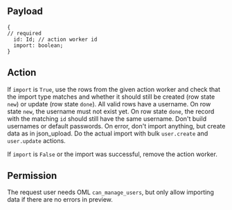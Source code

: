 ## Payload
```
{
// required
  id: Id; // action worker id
  import: boolean;
}
```


## Action
If `import` is `True`, use the rows from the given action worker and check that the import type
matches and whether it should still be created (row state `new`) or update (row state `done`). All
valid rows have a username. On row state `new`, the username must not exist yet. On row state `done`,
the record with the matching `id` should still have the same username. Don't build usernames or
default passwords. On error, don't import anything, but create data as in json_upload. Do the actual
import with bulk `user.create` and `user.update` actions.

If `import` is `False` or the import was successful, remove the action worker.

## Permission
The request user needs OML `can_manage_users`, but only allow importing data if there are no errors in preview.